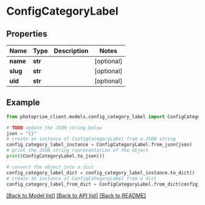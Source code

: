 # ConfigCategoryLabel


## Properties

Name | Type | Description | Notes
------------ | ------------- | ------------- | -------------
**name** | **str** |  | [optional]
**slug** | **str** |  | [optional]
**uid** | **str** |  | [optional]

## Example

```python
from photoprism_client.models.config_category_label import ConfigCategoryLabel

# TODO update the JSON string below
json = "{}"
# create an instance of ConfigCategoryLabel from a JSON string
config_category_label_instance = ConfigCategoryLabel.from_json(json)
# print the JSON string representation of the object
print(ConfigCategoryLabel.to_json())

# convert the object into a dict
config_category_label_dict = config_category_label_instance.to_dict()
# create an instance of ConfigCategoryLabel from a dict
config_category_label_from_dict = ConfigCategoryLabel.from_dict(config_category_label_dict)
```
[[Back to Model list]](../README.md#documentation-for-models) [[Back to API list]](../README.md#documentation-for-api-endpoints) [[Back to README]](../README.md)


